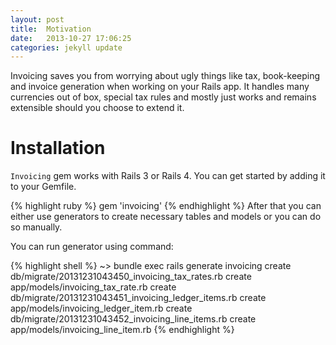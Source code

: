 ```yaml
---
layout: post
title:  Motivation
date:   2013-10-27 17:06:25
categories: jekyll update
---
```


Invoicing saves you from worrying about ugly things like tax, book-keeping and invoice generation
when working on your Rails app. It handles many currencies out of box, special tax rules and
mostly just works and remains extensible should you choose to extend it.

# <a name="installation"> Installation </a>

`Invoicing` gem works with Rails 3 or Rails 4. You can get started by adding it to your Gemfile.

{% highlight ruby %}
gem 'invoicing'
{% endhighlight %}
After that you can either use generators to create necessary tables and models
or you can do so manually.

You can run generator using command:

{% highlight shell %}
~> bundle exec rails generate invoicing
   create  db/migrate/20131231043450_invoicing_tax_rates.rb
   create  app/models/invoicing_tax_rate.rb
   create  db/migrate/20131231043451_invoicing_ledger_items.rb
   create  app/models/invoicing_ledger_item.rb
   create  db/migrate/20131231043452_invoicing_line_items.rb
   create  app/models/invoicing_line_item.rb
{% endhighlight %}
